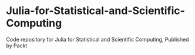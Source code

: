 # Julia-for-Statistical-and-Scientific-Computing
Code repository for Julia for Statistical and Scientific Computing, Published by Packt
